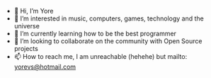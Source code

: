 - 👋 Hi, I’m Yore
- 👀 I’m interested in music, computers, games, technology and the universe
- 🌱 I’m currently learning how to be the best programmer
- 💞️ I’m looking to collaborate on the community with Open Source projects
- 📫 How to reach me, I am unreachable (hehehe) but mailto: yorevs@hotmail.com

<!---
yorevs/yorevs is a ✨ special ✨ repository because its `README.md` (this file) appears on your GitHub profile.
You can click the Preview link to take a look at your changes.
--->
